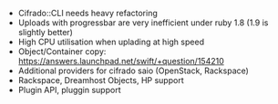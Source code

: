 * Cifrado::CLI needs heavy refactoring
* Uploads with progressbar are very inefficient under ruby 1.8 
  (1.9 is slightly better)
* High CPU utilisation when uplading at high speed
* Object/Container copy: https://answers.launchpad.net/swift/+question/154210
* Additional providers for cifrado saio (OpenStack, Rackspace)
* Rackspace, Dreamhost Objects, HP support
* Plugin API, pluggin support
